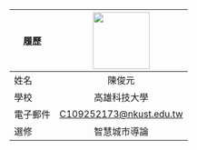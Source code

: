 |      履歷        |<img src="[[https://i04piccdn.sogoucdn.com/8bb2be6a767c75a9.png" width=100 height=100/>|
| ---------------- |:-----------------------------:|
| 姓名             | 陳俊元                  |
| 學校             | 高雄科技大學                  |
| 電子郵件         | C109252173@nkust.edu.tw          |
| 選修             | 智慧城市導論                  |
